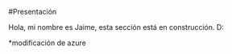 #Presentación

Hola, mi nombre es Jaime, esta sección está en construcción. D:

*modificación de azure
